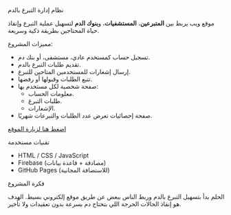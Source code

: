  نظام إدارة التبرع بالدم

موقع ويب يربط بين **المتبرعين**، **المستشفيات**، و**بنوك الدم** لتسهيل عملية التبرع وإنقاذ حياة المحتاجين بطريقة ذكية وسريعة.

مميزات المشروع:

- تسجيل حساب كمستخدم عادي، مستشفى، أو بنك دم.
- تقديم طلبات التبرع بالدم.
- إرسال إشعارات للمستخدمين المتاحين للتبرع.
- تتبع الطلبات وقبولها أو رفضها.
- صفحة شخصية لكل مستخدم بها:
  - معلومات الحساب.
  - طلبات التبرع.
  - الإشعارات.
- صفحة إحصائيات تعرض عدد الطلبات والتبرعات شهريًا.

[اضغط هنا لزيارة الموقع](https://02ehab.github.io/blood-donation/)


تقنيات مستخدمة

- HTML / CSS / JavaScript
- Firebase (مصادقة + قاعدة بيانات)
- GitHub Pages (للاستضافة المجانية)

 فكرة المشروع

الحلم بدأ بتسهيل التبرع بالدم وربط الناس ببعض عن طريق موقع إلكتروني بسيط. الهدف هو إنقاذ الحالات الحرجة اللي بتحتاج دم بسرعة بدون تعقيدات ولا تأخير.

